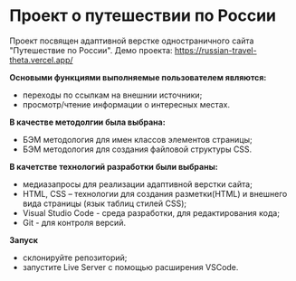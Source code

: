# Проект о путешествии по России

Проект посвящен адаптивной верстке одностраничного сайта "Путешествие по России".
Демо проекта: https://russian-travel-theta.vercel.app/

**Основыми функциями выполняемые пользователем являются:**
- переходы по ссылкам на внешнии источники;
- просмотр/чтение информации о интересных местах.

**В качестве методолгии была выбрана:**
- БЭМ методология для имен классов элементов страницы;
- БЭМ методология для создания файловой структуры CSS.

**В качетстве технологий разработки были выбраны:**
- медиазапросы для реализации адаптивной верстки сайта;
- HTML, CSS – технологии для создания разметки(HTML) и внешнего вида страницы (язык таблиц стилей CSS);
- Visual Studio Code - среда разработки, для редактирования кода;
- Git - для контроля версий.

**Запуск**
- склонируйте репозиторий;
- запустите Live Server с помощью расширения VSCode.
